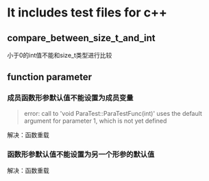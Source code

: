 # It includes test files for c++

## compare_between_size_t_and_int
小于0的int值不能和size_t类型进行比较  

## function parameter
### 成员函数形参默认值不能设置为成员变量
> error: call to 'void ParaTest::ParaTestFunc(int)' uses the default argument for parameter 1, which is not yet defined  

解决：函数重载

### 函数形参默认值不能设置为另一个形参的默认值
解决：函数重载  

